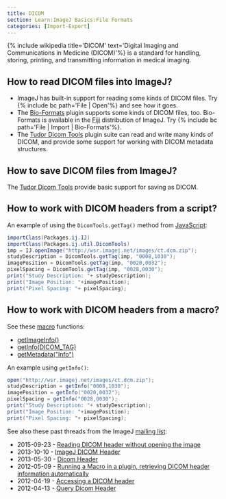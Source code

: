 ```yaml
---
title: DICOM
section: Learn:ImageJ Basics:File Formats
categories: [Import-Export]
---
```



{% include wikipedia title='DICOM' text='Digital Imaging and Communications in Medicine (DICOM)'%} is a standard for handling, storing, printing, and transmitting information in medical imaging.

## How to read DICOM files into ImageJ?

-   ImageJ has built-in support for reading some kinds of DICOM files. Try {% include bc path='File | Open'%} and see how it goes.
-   The [Bio-Formats](/formats/bio-formats) plugin supports some kinds of DICOM files, too. Bio-Formats is available in the [Fiji](/software/fiji) distribution of ImageJ. Try {% include bc path='File | Import | Bio-Formats'%}.
-   The [Tudor Dicom Tools](http://santec.tudor.lu/project/dicom) plugin suite can read and write many kinds of DICOM, and provide some support for working with DICOM metadata structures.

## How to save DICOM files from ImageJ?

The [Tudor Dicom Tools](http://santec.tudor.lu/project/dicom) provide basic support for saving as DICOM.

## How to work with DICOM headers from a script?

An example of using the `DicomTools.getTag()` method from [JavaScript](/scripting/javascript):
```java
importClass(Packages.ij.IJ)
importClass(Packages.ij.util.DicomTools)
imp = IJ.openImage("http://wsr.imagej.net/images/ct.dcm.zip");
studyDescription = DicomTools.getTag(imp, "0008,1030");
imagePosition = DicomTools.getTag(imp, "0020,0032");
pixelSpacing = DicomTools.getTag(imp, "0028,0030");
print("Study Description: "+ studyDescription);
print("Image Position: "+imagePosition);
print("Pixel Spacing: "+ pixelSpacing);
```

## How to work with DICOM headers from a macro?

See these [macro](/scripting/macro) functions:

-   [getImageInfo()](https://imagej.nih.gov/ij/developer/macro/functions.html#getImageInfo)
-   [getInfo(DICOM\_TAG)](https://imagej.nih.gov/ij/developer/macro/functions.html#getInfo)
-   [getMetadata("Info")](https://imagej.nih.gov/ij/developer/macro/functions.html#getMetadata)

An example using `getInfo()`:

```java
open("http://wsr.imagej.net/images/ct.dcm.zip");
studyDescription = getInfo("0008,1030");
imagePosition = getInfo("0020,0032");
pixelSpacing = getInfo("0028,0030");
print("Study Description: "+ studyDescription);
print("Image Position: "+imagePosition);
print("Pixel Spacing: "+ pixelSpacing);
```

See also these past threads from the ImageJ [mailing list](/discuss/mailing-lists):

-   2015-09-23 - [Reading DICOM header without opening the image](http://imagej.1557.x6.nabble.com/Reading-DICOM-header-without-opening-the-image-tp5014426.html)
-   2013-10-10 - [ImageJ DICOM Header](http://imagej.1557.x6.nabble.com/ImageJ-DICOM-Header-tp5005125.html)
-   2013-05-30 - [Dicom Header](http://imagej.1557.x6.nabble.com/Dicom-Header-tp5003154.html)
-   2012-05-09 - [Running a Macro in a plugin, retrieving DICOM header information automatically](http://imagej.1557.x6.nabble.com/Running-a-Macro-in-a-plugin-retrieving-DICOM-header-information-automatically-tp4962557.html)
-   2012-04-19 - [Accessing a DICOM header](http://imagej.1557.x6.nabble.com/Accessing-a-DICOM-header-tt4898551.html)
-   2012-04-13 - [Query Dicom Header](http://imagej.1557.x6.nabble.com/Query-Dicom-Header-tp4877985.html)
